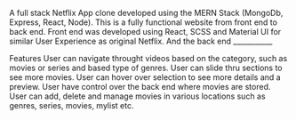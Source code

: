 A full stack Netflix App clone developed using the MERN Stack (MongoDb, Express, React, Node). This is a fully functional website from front end to back end. Front end was developed using React, SCSS and Material UI for similar User Experience as original Netflix. And the back end ___________ 

Features
User can navigate throught videos based on the category, such as movies or series and based type of genres.
User can slide thru sections to see more movies.
User can hover over selection to see more details and a preview.
User have control over the back end where movies are stored.
User can add, delete and manage movies in various locations such as genres, series, movies, mylist etc.


